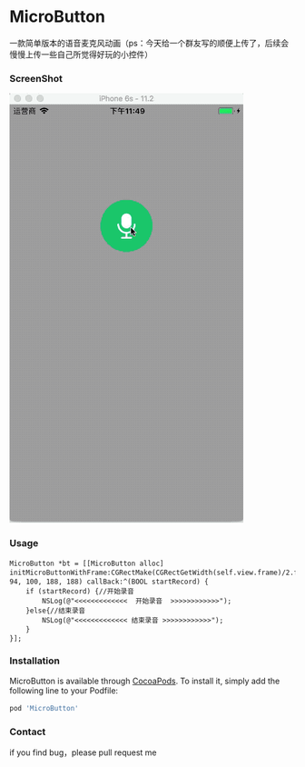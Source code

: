 # MicroButton
一款简单版本的语音麦克风动画（ps：今天给一个群友写的顺便上传了，后续会慢慢上传一些自己所觉得好玩的小控件）

### ScreenShot
![image](https://github.com/mathtao/MicroButton/blob/master/micro.gif)

### Usage
```objc
MicroButton *bt = [[MicroButton alloc] initMicroButtonWithFrame:CGRectMake(CGRectGetWidth(self.view.frame)/2.f-94, 100, 188, 188) callBack:^(BOOL startRecord) {
    if (startRecord) {//开始录音
        NSLog(@"<<<<<<<<<<<<<  开始录音  >>>>>>>>>>>>");
    }else{//结束录音
        NSLog(@"<<<<<<<<<<<<< 结束录音 >>>>>>>>>>>>");
    }
}];
```

### Installation

MicroButton is available through [CocoaPods](https://cocoapods.org). To install
it, simply add the following line to your Podfile:

```ruby
pod 'MicroButton'
```

### Contact

if you find bug，please pull request me <br>
